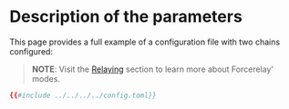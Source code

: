 # Description of the parameters

This page provides a full example of a configuration file with two chains configured:

>__NOTE__: Visit the [Relaying](../commands/relaying/index.md) section to learn more about Forcerelay' modes.

```toml
{{#include ../../../../config.toml}}
```
